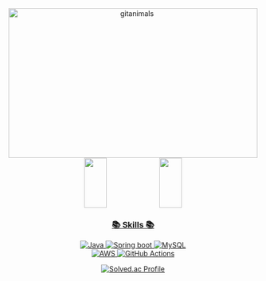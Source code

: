 <div align="center">
<a href="https://www.gitanimals.org/">
      <img
        src="https://render.gitanimals.org/guilds/670313905921518275/draw"
        width="500"
        height="300"
        alt="gitanimals"
      />
    </a>

<div align="center">
<a href="https://github.com/devxb/gitanimals">
    <img src="https://render.gitanimals.org/lines/devxb?pet-id=108" width="30%" height="100"/><img src="https://render.gitanimals.org/lines/devxb?pet-id=647702354227091146" width="30%" height="100"/>
</div>    

### 📚 Skills 📚
<p>
    
  ![Java](https://img.shields.io/badge/java-%23ED8B00.svg?style=flat&logo=openjdk&logoColor=white)
  ![Spring boot](https://img.shields.io/badge/Springboot-%236DB33F.svg?style=flat&logo=spring&logoColor=white)
  ![MySQL](https://img.shields.io/badge/mysql-%2300f.svg?style=flat&logo=mysql&logoColor=white)
  <br>
  ![AWS](https://img.shields.io/badge/AWS-%23232F3E.svg?style=flat&logo=amazon-aws&logoColor=white)
  ![GitHub Actions](https://img.shields.io/badge/GitHub%20Actions-2088FF?style=flat-round&logo=githubactions&logoColor=white)

[![Solved.ac Profile](http://mazassumnida.wtf/api/v2/generate_badge?boj=wjdtjdrhkd01)](https://solved.ac/wjdtjdrhkd01)
</p>
</div>
